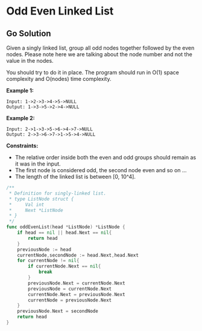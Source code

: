 <!--
 * @Author: Nettor
 * @Date: 2020-06-22 17:31:19
 * @LastEditors: Nettor
 * @LastEditTime: 2020-06-22 17:35:35
 * @Description: file content
-->

# Odd Even Linked List

## Go Solution

Given a singly linked list, group all odd nodes together followed by the even nodes. Please note here we are talking about the node number and not the value in the nodes.

You should try to do it in place. The program should run in O(1) space complexity and O(nodes) time complexity.

**Example 1:**

    Input: 1->2->3->4->5->NULL
    Output: 1->3->5->2->4->NULL

**Example 2:**

    Input: 2->1->3->5->6->4->7->NULL
    Output: 2->3->6->7->1->5->4->NULL

**Constraints:**

- The relative order inside both the even and odd groups should remain as it was in the input.
- The first node is considered odd, the second node even and so on ...
- The length of the linked list is between [0, 10^4].

```go
/**
 * Definition for singly-linked list.
 * type ListNode struct {
 *     Val int
 *     Next *ListNode
 * }
 */
func oddEvenList(head *ListNode) *ListNode {
    if head == nil || head.Next == nil{
        return head
    }
    previousNode := head
    currentNode,secondNode := head.Next,head.Next
    for currentNode != nil{
        if currentNode.Next == nil{
            break
        }
        previousNode.Next = currentNode.Next
        previousNode = currentNode.Next
        currentNode.Next = previousNode.Next
        currentNode = previousNode.Next
    }
    previousNode.Next = secondNode
    return head
}
```
